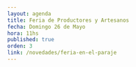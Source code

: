 ```yaml
---
layout: agenda
title: Feria de Productores y Artesanos
fecha: Domingo 26 de Mayo
hora: 11hs
published: true
orden: 3
link: /novedades/feria-en-el-paraje
---
```

